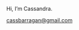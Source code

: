 Hi, I’m Cassandra.

cassbarragan@gmail.com

<!---
cassbarragan/cassbarragan is a ✨ special ✨ repository because its `README.md` (this file) appears on your GitHub profile.
You can click the Preview link to take a look at your changes.
--->
